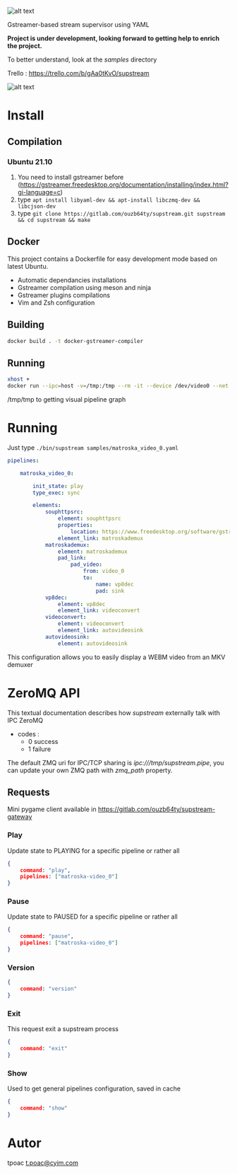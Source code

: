 
![alt text](https://gitlab.com/ouzb64ty/supstream/-/raw/main/images/supstream-logo.png)

Gstreamer-based stream supervisor using YAML

**Project is under development, looking forward to getting help to enrich the project.**

To better understand, look at the _samples_ directory

Trello : https://trello.com/b/gAa0tKvO/supstream

![alt text](https://gitlab.com/ouzb64ty/supstream/-/raw/main/images/screenshot.png)

# Install

## Compilation

### Ubuntu 21.10

1. You need to install gstreamer before (https://gstreamer.freedesktop.org/documentation/installing/index.html?gi-language=c)
2. type `apt install libyaml-dev && apt-install libczmq-dev && libcjson-dev`
3. type `git clone https://gitlab.com/ouzb64ty/supstream.git supstream && cd supstream && make`

## Docker

This project contains a Dockerfile for easy development mode based on latest Ubuntu.

- Automatic dependancies installations
- Gstreamer compilation using meson and ninja
- Gstreamer plugins compilations
- Vim and Zsh configuration

## Building

```bash
docker build . -t docker-gstreamer-compiler
```

## Running

```bash
xhost +
docker run --ipc=host -v=/tmp:/tmp --rm -it --device /dev/video0 --net host -e DISPLAY=$DISPLAY supstream
```

/tmp/tmp to getting visual pipeline graph

# Running

Just type `./bin/supstream samples/matroska_video_0.yaml`

```yaml
pipelines:

    matroska_video_0:

        init_state: play
        type_exec: sync

        elements:
            souphttpsrc:
                element: souphttpsrc
                properties:
                    location: https://www.freedesktop.org/software/gstreamer-sdk/data/media/sintel_trailer-480p.webm
                element_link: matroskademux
            matroskademux:
                element: matroskademux
                pad_link:
                    pad_video:
                        from: video_0
                        to:
                            name: vp8dec
                            pad: sink
            vp8dec:
                element: vp8dec
                element_link: videoconvert
            videoconvert:
                element: videoconvert
                element_link: autovideosink
            autovideosink:
                element: autovideosink
```
This configuration allows you to easily display a WEBM video from an MKV demuxer

# ZeroMQ API

This textual documentation describes how _supstream_ externally talk with IPC ZeroMQ

- codes :
    - 0 success
    - 1 failure

The default ZMQ uri for IPC/TCP sharing is _ipc:///tmp/supstream.pipe_, you can update your own ZMQ path with _zmq_path_ property.

## Requests

Mini pygame client available in https://gitlab.com/ouzb64ty/supstream-gateway

### Play

Update state to PLAYING for a specific pipeline or rather all

```json
{
    command: "play",
    pipelines: ["matroska-video_0"]
}
```

### Pause

Update state to PAUSED for a specific pipeline or rather all

```json
{
    command: "pause",
    pipelines: ["matroska-video_0"]
}
```

### Version

```json
{
    command: "version"
}
```

### Exit

This request exit a supstream process

```json
{
    command: "exit"
}
```

### Show

Used to get general pipelines configuration, saved in cache

```json
{
    command: "show"
}
```

# Autor

tpoac <t.poac@cyim.com>
